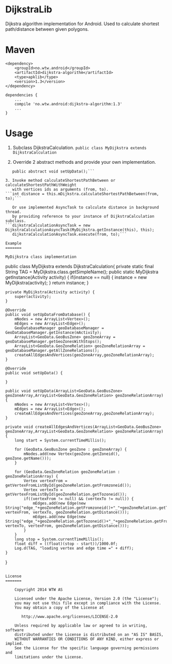 DijkstraLib
===========

Dijkstra algorithm implementation for Android. Used to calculate shortest path/distance between given polygons.

Maven
=====

```
<dependency>
    <groupId>no.wtw.android</groupId>
    <artifactId>dijkstra-algorithm</artifactId>
    <type>apklib</type>
    <version>1.3</version>
</dependency>

dependencies {
    ...
    compile 'no.wtw.android:dijkstra-algorithm:1.3'
    ...
}
```

Usage
=====

1. Subclass DijkstraCalculation.
```public class MyDijkstra extends DijkstraCalculation```

2. Override 2 abstract methods and provide your own implementation.
```public abstract void setUpDataFromDatabase();
   public abstract void setUpData();```

3. Invoke method calculateShortestPathBetween or calculateShortestPathWithWeight
   with vertices ids as arguments (from, to).
```int distance = this.mDijkstra.calculateShortestPathBetween(from, to);```

   Or use implemented AsyncTask to calculate distance in background thread.
   by providing reference to your instance of DijkstraCalculation subclass.
```dijkstraCalculationAsyncTask = new DijkstraCalculationAsyncTask(MyDijkstra.getInstance(this), this);
   dijkstraCalculationAsyncTask.execute(from, to);```

Example
=======

MyDijkstra class implementation

```
public class MyDijkstra extends DijkstraCalculation{
    private static final String TAG = MyDijkstra.class.getSimpleName();
    public static MyDijkstra getInstance(Activity activity) {
        if(instance == null) {
            instance = new MyDijkstra(activity);
        }
        return instance;
    }

    private MyDijkstra(Activity activity) {
        super(activity);
    }

    @Override
    public void setUpDataFromDatabase() {
        mNodes = new ArrayList<Vertex>();
        mEdges = new ArrayList<Edge>();
        GeoDatabaseManager geoDatabaseManager = GeoDatabaseManager.getInstance(mActivity);
        ArrayList<GeoData.GeoBusZone> geoZoneArray = geoDatabaseManager.getGeoZonesWithStops();
        ArrayList<GeoData.GeoZoneRelation> geoZoneRelationArray = geoDatabaseManager.getAllZoneRelations();
        createAllEdgesAndVertices(geoZoneArray,geoZoneRelationArray);
    }

    @Override
    public void setUpData() {

    }

    public void setUpData(ArrayList<GeoData.GeoBusZone> geoZoneArray,ArrayList<GeoData.GeoZoneRelation> geoZoneRelationArray) {
        mNodes = new ArrayList<Vertex>();
        mEdges = new ArrayList<Edge>();
        createAllEdgesAndVertices(geoZoneArray,geoZoneRelationArray);
    }

    private void createAllEdgesAndVertices(ArrayList<GeoData.GeoBusZone> geoZoneArray,ArrayList<GeoData.GeoZoneRelation> geoZoneRelationArray) {
        long start = System.currentTimeMillis();

        for (GeoData.GeoBusZone geoZone : geoZoneArray) {
            mNodes.add(new Vertex(geoZone.getZoneid(), geoZone.getName()));
        }

        for (GeoData.GeoZoneRelation geoZoneRelation : geoZoneRelationArray) {
            Vertex vertexFrom = getVertexFromListById(geoZoneRelation.getFromzoneid());
            Vertex vertexTo = getVertexFromListById(geoZoneRelation.getTozoneid());
            if((vertexFrom != null) && (vertexTo != null)) {
                mEdges.add(new Edge(new String("edge_"+geoZoneRelation.getFromzoneid()+"_"+geoZoneRelation.getTozoneid()), vertexFrom, vertexTo, geoZoneRelation.getDistance()));
                mEdges.add(new Edge(new String("edge_"+geoZoneRelation.getTozoneid()+"_"+geoZoneRelation.getFromzoneid()), vertexTo, vertexFrom, geoZoneRelation.getDistance()));
            }
        }
        long stop = System.currentTimeMillis();
        float diff = ((float)(stop - start))/1000.0f;
        Log.d(TAG, "loading vertex and edge time =" + diff);
    }
}

```

License
=======

    Copyright 2014 WTW AS

    Licensed under the Apache License, Version 2.0 (the "License");
    you may not use this file except in compliance with the License.
    You may obtain a copy of the License at

       http://www.apache.org/licenses/LICENSE-2.0

    Unless required by applicable law or agreed to in writing, software
    distributed under the License is distributed on an "AS IS" BASIS,
    WITHOUT WARRANTIES OR CONDITIONS OF ANY KIND, either express or implied.
    See the License for the specific language governing permissions and
    limitations under the License.
